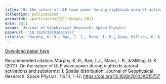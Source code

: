 ```yaml
---
title: "On the nature of ULF wave power during nightside auroral activations and substorms: 1. Spatial distribution"
collection: publications
permalink: /publication/2011-Murphy-2011
date: 2011
venue: 'Journal of Geophysical Research: Space Physics'
paperurl: '10.1029/2010JA015757'
citation: 'Murphy, K. R., Rae, I. J., Mann, I. R., &amp; Milling, D. K. (2011). On the nature of ULF wave power during nightside auroral activations and substorms: 1. Spatial distribution. Journal of Geophysical Research: Space Physics, 116(1), 1-12. https://doi.org/10.1029/2010JA015757'
---
```

[Download paper here](10.1029/2010JA015757)

Recommended citation: Murphy, K. R., Rae, I. J., Mann, I. R., & Milling, D. K. (2011). On the nature of ULF wave power during nightside auroral activations and substorms: 1. Spatial distribution. Journal of Geophysical Research: Space Physics, 116(1), 1-12. https://doi.org/10.1029/2010JA015757